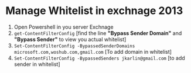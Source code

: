 # Manage Whitelist in exchnage 2013

1. Open Powershell in you server Exchnage
2. `get-ContentFilterConfig`  [find the line **"Bypass Sender Domain"** and **"Bypass Sender"** to view you actual whitelist]
3. `Set-ContentFilterConfig -BypassedSenderDomains microsoft.com,woshub.com,gmail.com` [To add domain in whitelist]
4. `Set-ContentFilterConfig -BypassedSenders jkarlin@gmail.com`  [to add sender in whitelist]
